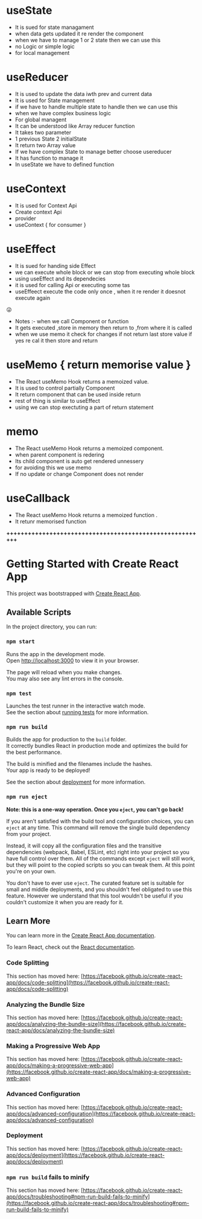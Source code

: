 # useState 
- It is sued for state managament 
- when data gets updated it re render the component 
- when we have to manage 1 or 2 state then we can use this
- no Logic or simple logic 
- for local management 


# useReducer 
- It is used to update the data iwth prev and current data
- It is used for State management
- if we have to handle multiple state to handle then we can use this
- when we have complex business logic 
- For global managent 
- It can be understood like Array reducer function 
- It takes two parameter 
- 1 previous State 2 initialState  
- It return two Array value
- If we have complex State to manage better choose usereducer 
- It has function to manage it 
- In useState we have to defined function  


# useContext  
- It is used for Context Api 
- Create context Api 
- provider 
- useContext { for consumer  }



# useEffect 
- It is sued for handing side Effect 
- we can execute whole block or we can stop from executing whole block 
- using useEffect and its dependecies 
- it is used for calling Api or executing some tas
- useEffeect  execute the code only once , when it re render it doesnot execute again 


:stuck_out_tongue_winking_eye:

- Notes :- when we call Component or function 
-  It gets executed ,store in memory  then return to ,from where it is called 
- when we use memo it check for changes if not return last store value if yes re cal it then store and return   


# useMemo  { return memorise value }
- The React useMemo Hook returns a memoized value.
- It is used to control partially Component 
- It return component that can be used inside return    
- rest of thing is similar to useEffect 
- using we can stop exectuting a part of return statement 


# memo 
- The React useMemo Hook returns a memoized component.
- when parent component is redering 
- Its child component is auto get rendered unnessery 
- for avoiding this we use memo
- If no update or change Component does not render  


# useCallback
- The React useMemo Hook returns a memoized function .
 - It retunr memorised function 






**++++++++++++++++++++++++++++++++++++++++++++++++++++++++**
# Getting Started with Create React App

This project was bootstrapped with [Create React App](https://github.com/facebook/create-react-app).

## Available Scripts

In the project directory, you can run:

### `npm start`

Runs the app in the development mode.\
Open [http://localhost:3000](http://localhost:3000) to view it in your browser.

The page will reload when you make changes.\
You may also see any lint errors in the console.

### `npm test`

Launches the test runner in the interactive watch mode.\
See the section about [running tests](https://facebook.github.io/create-react-app/docs/running-tests) for more information.

### `npm run build`

Builds the app for production to the `build` folder.\
It correctly bundles React in production mode and optimizes the build for the best performance.

The build is minified and the filenames include the hashes.\
Your app is ready to be deployed!

See the section about [deployment](https://facebook.github.io/create-react-app/docs/deployment) for more information.

### `npm run eject`

**Note: this is a one-way operation. Once you `eject`, you can't go back!**

If you aren't satisfied with the build tool and configuration choices, you can `eject` at any time. This command will remove the single build dependency from your project.

Instead, it will copy all the configuration files and the transitive dependencies (webpack, Babel, ESLint, etc) right into your project so you have full control over them. All of the commands except `eject` will still work, but they will point to the copied scripts so you can tweak them. At this point you're on your own.

You don't have to ever use `eject`. The curated feature set is suitable for small and middle deployments, and you shouldn't feel obligated to use this feature. However we understand that this tool wouldn't be useful if you couldn't customize it when you are ready for it.

## Learn More

You can learn more in the [Create React App documentation](https://facebook.github.io/create-react-app/docs/getting-started).

To learn React, check out the [React documentation](https://reactjs.org/).

### Code Splitting

This section has moved here: [https://facebook.github.io/create-react-app/docs/code-splitting](https://facebook.github.io/create-react-app/docs/code-splitting)

### Analyzing the Bundle Size

This section has moved here: [https://facebook.github.io/create-react-app/docs/analyzing-the-bundle-size](https://facebook.github.io/create-react-app/docs/analyzing-the-bundle-size)

### Making a Progressive Web App

This section has moved here: [https://facebook.github.io/create-react-app/docs/making-a-progressive-web-app](https://facebook.github.io/create-react-app/docs/making-a-progressive-web-app)

### Advanced Configuration

This section has moved here: [https://facebook.github.io/create-react-app/docs/advanced-configuration](https://facebook.github.io/create-react-app/docs/advanced-configuration)

### Deployment

This section has moved here: [https://facebook.github.io/create-react-app/docs/deployment](https://facebook.github.io/create-react-app/docs/deployment)

### `npm run build` fails to minify

This section has moved here: [https://facebook.github.io/create-react-app/docs/troubleshooting#npm-run-build-fails-to-minify](https://facebook.github.io/create-react-app/docs/troubleshooting#npm-run-build-fails-to-minify)
